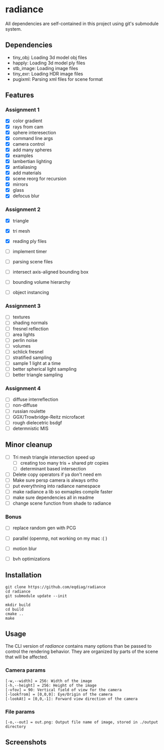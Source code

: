 # radiance





All dependencies are self-contained in this project using git's submodule system.

## Dependencies
- tiny_obj: Loading 3d model obj files
- happly: Loading 3d model ply files
- stb_image: Loading image files
- tiny_exr: Loading HDR image files
- pugixml: Parsing xml files for scene format


## Features
### Assignment 1
- [x] color gradient
- [x] rays from cam
- [x] sphere interesection
- [x] command line args
- [x] camera control
- [x] add many spheres
- [x] examples
- [x] lambertian lighting
- [x] antialiasing
- [x] add materials
- [x] scene reorg for recursion
- [x] mirrors
- [x] glass
- [x] defocus blur

### Assignment 2
- [x] triangle
- [x] tri mesh
- [x] reading ply files

- [ ] implement timer
- [ ] parsing scene files
- [ ] intersect axis-aligned bounding box
- [ ] bounding volume hierarchy
- [ ] object instancing

### Assignment 3
- [ ] textures
- [ ] shading normals
- [ ] fresnel reflection
- [ ] area lights
- [ ] perlin noise
- [ ] volumes
- [ ] schlick fresnel
- [ ] stratified sampling
- [ ] sample 1 light at a time
- [ ] better spherical light sampling
- [ ] better triangle sampling

### Assignment 4
- [ ] diffuse interreflection
- [ ] non-diffuse 
- [ ] russian roulette
- [ ] GGX/Trowbridge-Reitz microfacet
- [ ] rough dielecetric bsdgf
- [ ] determnistic MIS

## Minor cleanup
- [ ] Tri mesh triangle intersection speed up
    - [ ] creating too many tris + shared ptr copies
    - [ ] determinant based intersection
- [ ] Delete copy operators if ya don't need em
- [ ] Make sure persp camera is always ortho
- [ ] put everythning into radiance namespace
- [ ] make radiance a lib so exmaples compile faster
- [ ] make sure dependencies all in readme
- [ ] change scene function from shade to radiance

### Bonus
- [ ] replace random gen with PCG
- [ ] parallel (openmp, not working on my mac :( )
- [ ] motion blur
- [ ] bvh optimizations



## Installation

```
git clone https://github.com/eqdiag/radiance
cd radiance
git submodule update --init

mkdir build
cd build
cmake ..
make
```

## Usage
The CLI version of *radiance* contains many options than be passed to control the rendering behavior.
They are organized by parts of the scene that will be affected.

### Camera params
```
[-w,--width] = 256: Width of the image 
[-h,--height] = 256: Height of the image
[-vfov] = 90: Vertical field of view for the camera 
[-lookfrom] = [0,0,0]: Eye/Origin of the camera 
[-lookAt] = [0,0,-1]: Forward view direction of the camera 
```
### File params
```
[-o,--out] = out.png: Output file name of image, stored in ./output directory
```

## Screenshots 
